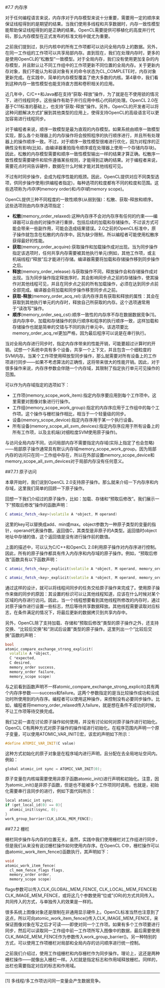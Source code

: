 #7.7 内存序

对于任何编程语言来说，内存序对于内存模型来说十分重要，需要用一定的顺序来保证线程得到的是期望的结果。当我们使用多线程和共享数据时，内存一致性模型能帮助保证线程得到的是正确的结果。OpenCL需要提供可移植化的高度并行代码，那么内存模型在正式发布的标准文档中就尤为重要。

之前我们提到过，执行内核中的所有工作项都可以访问全局内存上的数据。另外，在同一工作组的工作项可以共享局部内存。直到现在，我们在处理内存时，更多的是使用OpenCL的“松散型”一致模型。对于全局内存，我们没有使用更加复杂的内存模型，并且默认让不同工作组中的工作项更新不同位置的全局内存。关于更新内存对象，我们不能认为和该对象有关的命令状态为CL_COMPLETE时，内存对象更新完成。在实践中，简单的内存模型覆盖了绝大多数的内核。第4章中，我们看到这种内存一致性模型也能支持直方图和卷积相关的应用。

近几年中，C/C++和Java都在支持“获取-释放”操作，为了就是在不使用锁的情况下，进行线程同步。这些操作有助于并行应用中核心代码的处理。OpenCL 2.0在基于C11标准的基础上，也支持“获取-释放”操作。另外，OpenCL的开发者可以将这种问题解决方式扩展到其他类型的应用上，使得支持OpenCL的高级语言可以更加容易进行线程同步。

对于编程者来说，顺序一致模型是最为直观的内存模型。如果系统由顺序一致模型实现，那么各个处理器上的内存操作将会按照程序的执行顺序进行，并且所有处理器上的操作顺序一致。不过，对于顺序一致性模型很难进行优化，因为对程序的正确性没有影响(比如，由编译器重拍指令顺序或在处理器上使用一个存储内存块)。因此，松散的内存模型需要和顺序一致性模型输出一样的结果才算正确。松散序一致性模型需要硬件和软件遵循某些规则，才能得到正确的结果。对于编程者来说，需要花点时间告诉硬件，数据在什么时候才能对其他线程可见。

不过有时同步操作，会成为程序性能的瓶颈。因此，OpenCL提供对应不同类型选项，供同步操作使用(供编程者指定)，每种选项的粒度都有不同的粒度和范围。这些选项称为*内存序*(memory order)和*内存域*(memory scope)。

OpenCL提供三种不同程度的一致性顺序(从弱到强)：松散、获取-释放和顺序。这些选项则由内存序选项指定：

- **松散**(memory_order_relaxed):这种内存序不会对内存序有任何的约束——编译器可以自由的对操作进行重排，包括后续的加载和存储操作。不过该方式可能会带来一些副作用，可能会造成结果错误。2.0之前的OpenCL标准中，原子操作就包含在松散的内存序中。因为缺少限制，所以编程者可能使用松散序获得最好的性能。
- **获取**(memory_order_acquire):获取操作和加载操作成对出现。当为同步操作指定该选项时，任何共享内存需要被其他执行单元(例如，其他工作项，或主机端线程)“释放”后才能进行存储。编译器需要将加载和存储操作移到同步操作之后。
- **释放**(memory_order_release):与获取操作不同，释放操作会和存储操作成对出现。当为同步操作指定释放序时，其会影响同步点之前的存储操作，使其操作对其他线程可见，并且在同步点之前的所有加载操作，必须在达到同步点前全部完成。编译器会将加载和同步操作移至同步点之前。
- **获取-释放**(memory_order_acq_rel):该内存序具有获取和释放的属性：其会在获取到其他执行单元的内存时，释放自己所获取的内存。这个选项通常用于“读改写”操作。
- **顺序**(memory_order_seq_cst):顺序一致性的内存序不存在数据数据竞争[1]。该内存序中，加载和存储操作的执行顺序和程序的执行顺序一致，这样加载和存储操作也就是简单的交错与不同的执行单元中。该选项要比memory_order_acq_rel更加严格，因为最后程序可以说是在串行执行。

当对全局内存进行同步时，指定内存序带来的性能开销，可能要超过计算时的开销。试想一个系统中具有多个设备，共享一个上下文，并且包含一个细粒度的SVM内存。当某个工作项使用释放型同步操作，那么就需要对所有设备上的工作项进行同步——如果不考虑算法的正确性，这将带来很大的性能开销。因此，对于很多操作来说，内存序参数会伴随一个内存域，其限制了指定执行单元可见操作的范围。

可以作为内存域指定的选项如下：

- 工作项(memory_scope_work_item):指定内存序要应用到每个工作项中。这里需要对图像对象进行行操作。
- 工作组(memory_scope_work_group):指定的内存序应用于工作组中的每个工作项。这个操作与栅栏操作相比，相当于一个轻量级的同步。
- 设备(memory_scope_device):指定内存序用于某一个执行设备。
- 所有设备(memory_scope_all_svm_devices):指定内存序应用于所有设备上的所有工作项，以及主机端(对细粒度SVM使用原子操作)。

与访问全局内存不同，访问局部内存不需要指定内存域(实际上指定了也会忽略)——局部原子操作通常具有默认内存域memory_scope_work_group。因为局部内存的访问只在同一工作组中存在，所以在外部设置memory_scope_device和memory_scope_all_svm_devices对于局部内存没有任何意义。

##7.7.1 原子访问

本章开始时，我们说到OpenCL 2.0支持原子操作。那么就来介绍一下内存序和内存域，这里我们简单的回顾一下原子操作。

回想一下我们介绍过的原子操作，比如：加载、存储和“预取后修改”。我们展示一下“预取后修改”操作的函数声明：

```c++
C atomic_fetch_<key>(volatile A *object, M operand)
```

这里的key可以替换成add、min或max。object参数为一种原子类型的变量的指针，operand代表操作数。返回值C，其类型是非原子的A类型。返回值时object地址中存储的值，这个返回值是没有进行操作前的数值。

上面的描述中，可以认为C/C++和OpenCL 2.0利用原子操作对内存序进行控制。因此，所有的原子操作都具有传入内存序和内存域的原子操作。例如，“预取后修改”函数具有以下函数声明：

```c++
C atomic_fetch_<key>_explicit(volatile A *object, M operand, memory_order order)

C atomic_fetch_<key>_explicit(volatile A *object, M operand, memory_order order, memory_scope scope)
```

通过这样的设计，就可以将线程间同步的任务交给原子操作来完成了。使用原子操作来做的同步的原因：其设置的标识可以让其他线程知道，应该在什么时候对某个区域的内存进行访问。因此，当一个线程想要看到其他线程所修改的内存时，通过对原子操作进行设置一些标志，然后等待共享数据释放。其他线程需要读取对应标志，在条件满足的情况下，将最后更新的数据拷贝到共享内存中。

另外，OpenCL除了支持加载、存储和“预取后修改”类型的原子操作之外，还支持交换、“比较后交换”和“测试后设置”类型的原子操作。这里列出一个“比较后交换”函数的声明：

```c++
bool
atomic_compare_exchange_strong_explicit(
  volatile A *object,
  C *expected,
  C desired,
  memory_order success,
  memory_order failure,
  memory_scope scope)
```

与之前看到函数声明不一样atomic_compare_exchange_strong_explicit()具有两个内存序参数——success和failure。这两个参数指定的是当比较操作成功和没成功时所使用到的内存序。编程者可以使用这种操作，来控制没有必要同步操作。比如，编程者将memory_order_relaxed传入failure，就是想在条件不成功的时候，不让工作项等待交换完成。

我们之前一直在讨论原子操作如何使用，并没有讨论如何对原子操作进行初始化。OpenCL C有两种方式对原子操作的操作域进行初始化。在程序范围内声明一个原子变量，可以使用ATOMIC_VAR_INIT()宏，该宏的声明如下所示：

```c++
#define ATOMIC_VAR_INIT(C value)
```

这种方式初始化的原子对象是在程序域内进行声明，且分配在去全局地址空间内。例如：

```c++
global atomic_int sync = ATOMIC_VAR_INIT(0);
```

原子变量在内核端需要使用非原子函数atomic_init()进行声明和初始化。注意，因为atomic_init()是非原子函数，但是也不能被多个工作项同时调用。也就是，初始化需要串行且同步的进行，例如下面代码所示：

```c++
local atomic_int sync;
if (get_local_id(0) == 0){
  atomic_init(&sync, 0);
}
work_group_barrier(CLK_LOCAL_MEM_FENCE);
```

##7.7.2 栅栏

栅栏同步操作与内存的位置无关。虽然，实践中我们使用栅栏对工作组进行同步，但是我们从来没有说过栅栏操作如何使用内存序。在OpenCL C中，栅栏操作可以由atomic_work_item_fence()函数执行，其声明如下：

```c++
void
atomic_work_item_fence(
  cl_mem_fence_flags flags,
  memory_order order,
  memory_scope scope)
```

flags参数可以传入CLK_GLOBAL_MEM_FENCE, CLK_LOCAL_MEM_FENCE和CLK_IMAGE_MEM_FENCE，或将这几个参数使用“位或”(OR)的方式共同传入。共同传入的方式，与单独传入的效果是一样的。

很多系统上图像对象还是限制在非通用显示硬件上。OpenCL标准当然也注意到了这点，所以可向atomic_work_item_fence()传入CLK_IMAGE_MEM_FENCE，来保证图像对象在写之后才可读——即使对同一个工作项。如果有多个工作项要进行同步，然后可以读取同一工作组中前一工作项所写入图像中的数据，最后需要使用CLK_IMAGE_MEM_FENCE作为参数传入work_group_barrier()。另一种特别的方式，可以使用工作项栅栏对局部和全局内存的访问顺序进行统一控制。

之前我们介绍过，使用工作组栅栏和内存栅栏作为同步操作。理论上，这还是两种栅栏操作——就像出入栅栏一样。入栏就是指定标志和作用域释放栅栏。同样的，出栏也需要指定对应的标志和作用域。

-------------

[1] 多线程/多工作项访问同一变量会产生数据竞争。